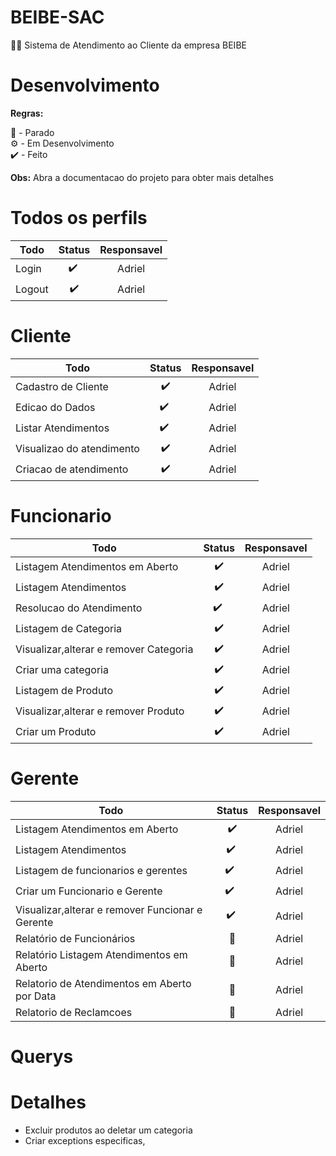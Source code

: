 # BEIBE-SAC

💅💄 Sistema de Atendimento ao Cliente da empresa BEIBE

# Desenvolvimento

**Regras:**

🛑 - Parado  
⚙️ - Em Desenvolvimento  
✔️ - Feito

**Obs:** Abra a documentacao do projeto para obter mais detalhes

# Todos os perfils

| Todo   | Status | Responsavel |
| ------ | :----: | :---------: |
| Login  |  ✔️ ️  |   Adriel    |
| Logout |   ✔️   |   Adriel    |

# Cliente

| Todo                      | Status | Responsavel |
| ------------------------- | :----: | :---------: |
| Cadastro de Cliente       |   ✔️   |   Adriel    |
| Edicao do Dados           |  ✔️ ️  |   Adriel    |
| Listar Atendimentos       |  ✔️ ️  |   Adriel    |
| Visualizao do atendimento |   ✔️   |   Adriel    |
| Criacao de atendimento    |   ✔️   |   Adriel    |

# Funcionario

| Todo                                   | Status | Responsavel |
| -------------------------------------- | :----: | :---------: |
| Listagem Atendimentos em Aberto        |   ✔️   |   Adriel    |
| Listagem Atendimentos                  |   ✔️   |   Adriel    |
| Resolucao do Atendimento               |  ✔️ ️  |   Adriel    |
| Listagem de Categoria                  |   ✔️   |   Adriel    |
| Visualizar,alterar e remover Categoria |   ✔️   |   Adriel    |
| Criar uma categoria                    |   ✔️   |   Adriel    |
| Listagem de Produto                    |   ✔️   |   Adriel    |
| Visualizar,alterar e remover Produto   |   ✔️   |   Adriel    |
| Criar um Produto                       |   ✔️   |   Adriel    |

# Gerente

| Todo                                             | Status | Responsavel |
| ------------------------------------------------ | :----: | :---------: |
| Listagem Atendimentos em Aberto                  |   ✔️   |   Adriel    |
| Listagem Atendimentos                            |  ✔️ ️  |   Adriel    |
| Listagem de funcionarios e gerentes              | ✔️ ️ ️ |   Adriel    |
| Criar um Funcionario e Gerente                   | ✔️ ️ ️ |   Adriel    |
| Visualizar,alterar e remover Funcionar e Gerente |  ✔️ ️  |   Adriel    |
| Relatório de Funcionários                        |   🛑   |   Adriel    |
| Relatório Listagem Atendimentos em Aberto        |   🛑   |   Adriel    |
| Relatorio de Atendimentos em Aberto por Data     |   🛑   |   Adriel    |
| Relatorio de Reclamcoes                          |   🛑   |   Adriel    |

# Querys

# Detalhes

- Excluir produtos ao deletar um categoria
- Criar exceptions especificas,
